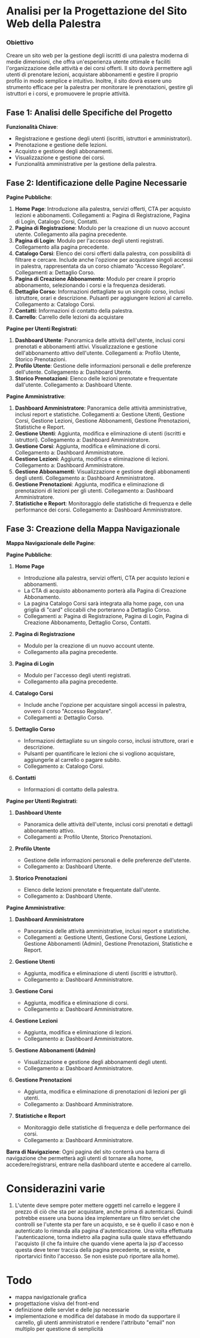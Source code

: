 # Analisi per la Progettazione del Sito Web della Palestra

### Obiettivo
Creare un sito web per la gestione degli iscritti di una palestra moderna di medie dimensioni, che offra un'esperienza utente ottimale e faciliti l'organizzazione delle attività e dei corsi offerti. Il sito dovrà permettere agli utenti di prenotare lezioni, acquistare abbonamenti e gestire il proprio profilo in modo semplice e intuitivo. Inoltre, il sito dovrà essere uno strumento efficace per la palestra per monitorare le prenotazioni, gestire gli istruttori e i corsi, e promuovere le proprie attività.

## Fase 1: Analisi delle Specifiche del Progetto

**Funzionalità Chiave**:
- Registrazione e gestione degli utenti (iscritti, istruttori e amministratori).
- Prenotazione e gestione delle lezioni.
- Acquisto e gestione degli abbonamenti.
- Visualizzazione e gestione dei corsi.
- Funzionalità amministrative per la gestione della palestra.

## Fase 2: Identificazione delle Pagine Necessarie

**Pagine Pubbliche**:
1. **Home Page**: Introduzione alla palestra, servizi offerti, CTA per acquisto lezioni e abbonamenti. Collegamenti a: Pagina di Registrazione, Pagina di Login, Catalogo Corsi, Contatti.
2. **Pagina di Registrazione**: Modulo per la creazione di un nuovo account utente. Collegamento alla pagina precedente.
3. **Pagina di Login**: Modulo per l'accesso degli utenti registrati. Collegamento alla pagina precedente.
4. **Catalogo Corsi**: Elenco dei corsi offerti dalla palestra, con possibilità di filtrare e cercare. Include anche l'opzione per acquistare singoli accessi in palestra, rappresentata da un corso chiamato "Accesso Regolare". Collegamenti a: Dettaglio Corso.
5. **Pagina di Creazione Abbonamento**: Modulo per creare il proprio abbonamento, selezionando i corsi e la frequenza desiderati.
6. **Dettaglio Corso**: Informazioni dettagliate su un singolo corso, inclusi istruttore, orari e descrizione. Pulsanti per aggiungere lezioni al carrello. Collegamento a: Catalogo Corsi.
7. **Contatti**: Informazioni di contatto della palestra.
8. **Carrello**: Carrello delle lezioni da acquistare

**Pagine per Utenti Registrati**:
1. **Dashboard Utente**: Panoramica delle attività dell'utente, inclusi corsi prenotati e abbonamenti attivi. Visualizzazione e gestione dell'abbonamento attivo dell'utente. Collegamenti a: Profilo Utente, Storico Prenotazioni.
2. **Profilo Utente**: Gestione delle informazioni personali e delle preferenze dell'utente. Collegamento a: Dashboard Utente.
3. **Storico Prenotazioni**: Elenco delle lezioni prenotate e frequentate dall'utente. Collegamento a: Dashboard Utente.

**Pagine Amministrative**:
1. **Dashboard Amministratore**: Panoramica delle attività amministrative, inclusi report e statistiche. Collegamenti a: Gestione Utenti, Gestione Corsi, Gestione Lezioni, Gestione Abbonamenti, Gestione Prenotazioni, Statistiche e Report.
2. **Gestione Utenti**: Aggiunta, modifica e eliminazione di utenti (iscritti e istruttori). Collegamento a: Dashboard Amministratore.
3. **Gestione Corsi**: Aggiunta, modifica e eliminazione di corsi. Collegamento a: Dashboard Amministratore.
4. **Gestione Lezioni**: Aggiunta, modifica e eliminazione di lezioni. Collegamento a: Dashboard Amministratore.
5. **Gestione Abbonamenti**: Visualizzazione e gestione degli abbonamenti degli utenti. Collegamento a: Dashboard Amministratore.
6. **Gestione Prenotazioni**: Aggiunta, modifica e eliminazione di prenotazioni di lezioni per gli utenti. Collegamento a: Dashboard Amministratore.
7. **Statistiche e Report**: Monitoraggio delle statistiche di frequenza e delle performance dei corsi. Collegamento a: Dashboard Amministratore.

## Fase 3: Creazione della Mappa Navigazionale

**Mappa Navigazionale delle Pagine**:

**Pagine Pubbliche**:
1. **Home Page**
   - Introduzione alla palestra, servizi offerti, CTA per acquisto lezioni e abbonamenti.
   - La CTA di acquisto abbonamento porterà alla Pagina di Creazione Abbonamento.
   - La pagina Catalogo Corsi sarà integrata alla home page, con una griglia di "card" cliccabili che porteranno a Dettaglio Corso.
   - Collegamenti a: Pagina di Registrazione, Pagina di Login, Pagina di Creazione Abbonamento, Dettaglio Corso, Contatti.

2. **Pagina di Registrazione**
   - Modulo per la creazione di un nuovo account utente.
   - Collegamento alla pagina precedente.

3. **Pagina di Login**
   - Modulo per l'accesso degli utenti registrati.
   - Collegamento alla pagina precedente.

4. **Catalogo Corsi**
   - Include anche l'opzione per acquistare singoli accessi in palestra, ovvero il corso "Accesso Regolare".
   - Collegamenti a: Dettaglio Corso.

5. **Dettaglio Corso**
   - Informazioni dettagliate su un singolo corso, inclusi istruttore, orari e descrizione.
   - Pulsanti per quantificare le lezioni che si vogliono acquistare, aggiungerle al carrello o pagare subito.
   - Collegamento a: Catalogo Corsi.

6. **Contatti**
   - Informazioni di contatto della palestra.

**Pagine per Utenti Registrati**:
1. **Dashboard Utente**
   - Panoramica delle attività dell'utente, inclusi corsi prenotati e dettagli abbonamento attivo.
   - Collegamenti a: Profilo Utente, Storico Prenotazioni.

2. **Profilo Utente**
   - Gestione delle informazioni personali e delle preferenze dell'utente.
   - Collegamento a: Dashboard Utente.

3. **Storico Prenotazioni**
   - Elenco delle lezioni prenotate e frequentate dall'utente.
   - Collegamento a: Dashboard Utente.

**Pagine Amministrative**:
1. **Dashboard Amministratore**
   - Panoramica delle attività amministrative, inclusi report e statistiche.
   - Collegamenti a: Gestione Utenti, Gestione Corsi, Gestione Lezioni, Gestione Abbonamenti (Admin), Gestione Prenotazioni, Statistiche e Report.

2. **Gestione Utenti**
   - Aggiunta, modifica e eliminazione di utenti (iscritti e istruttori).
   - Collegamento a: Dashboard Amministratore.

3. **Gestione Corsi**
   - Aggiunta, modifica e eliminazione di corsi.
   - Collegamento a: Dashboard Amministratore.

4. **Gestione Lezioni**
   - Aggiunta, modifica e eliminazione di lezioni.
   - Collegamento a: Dashboard Amministratore.

5. **Gestione Abbonamenti (Admin)**
   - Visualizzazione e gestione degli abbonamenti degli utenti.
   - Collegamento a: Dashboard Amministratore.

6. **Gestione Prenotazioni**
   - Aggiunta, modifica e eliminazione di prenotazioni di lezioni per gli utenti.
   - Collegamento a: Dashboard Amministratore.

7. **Statistiche e Report**
   - Monitoraggio delle statistiche di frequenza e delle performance dei corsi.
   - Collegamento a: Dashboard Amministratore.

**Barra di Navigazione**:
Ogni pagina del sito conterrà una barra di navigazione che permetterà agli utenti di tornare alla home, accedere/registrarsi, entrare nella dashboard utente e accedere al carrello.


# Considerazini varie

1. L'utente deve sempre poter mettere oggetti nel carrello e leggere il prezzo di ciò che sta per acquistare, anche prima di autenticarsi. Quindi potrebbe essere una buona idea implementare un filtro servlet che controlli se l'utente sta per fare un acquisto, e se è quello il caso e non è autenticato lo rimanda alla pagina d'autenticazione. Una volta effettuata l'autenticazione, torna indietro alla pagina sulla quale stava effettuando l'acquisto (il che fa intuire che quando viene aperta la jsp d'accesso questa deve tener traccia della pagina precedente, se esiste, e riportarvici finito l'accesso. Se non esiste può riportare alla home).


# Todo
- mappa navigazionale grafica
- progettazione visiva del front-end
- definizione delle servlet e delle jsp necessarie
- implementazione e modifica del database in modo da supportare il carrello, gli utenti amministratori e rendere l'attributo "email" non multiplo per questione di semplicità